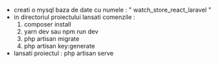 - creati o mysql baza de date cu numele : " watch_store_react_laravel "
- in directoriul proiectului lansati comenzile :
    1) composer install
    2) yarn dev sau npm run dev
    3) php artisan migrate
    4) php artisan key:generate
- lansati proiectul : php artisan serve
